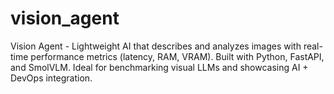 # vision_agent
Vision Agent - Lightweight AI that describes and analyzes images with real-time performance metrics (latency, RAM, VRAM). Built with Python, FastAPI, and SmolVLM. Ideal for benchmarking visual LLMs and showcasing AI + DevOps integration.
